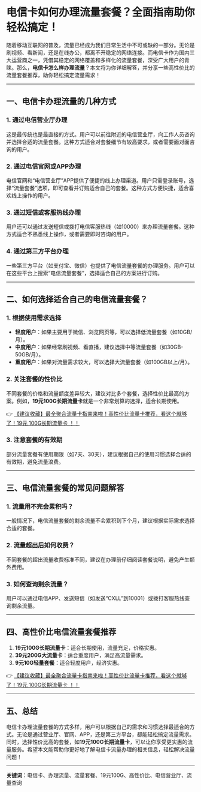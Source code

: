 # 电信卡如何办理流量套餐？全面指南助你轻松搞定！

随着移动互联网的普及，流量已经成为我们日常生活中不可或缺的一部分。无论是刷视频、看新闻，还是在线办公，都离不开稳定的网络连接。而电信卡作为国内三大运营商之一，凭借其稳定的网络覆盖和多样化的流量套餐，深受广大用户的青睐。那么，**电信卡怎么样办理流量**？本文将为你详细解答，并分享一些高性价比的流量套餐推荐，助你轻松搞定流量需求！

---

## 一、电信卡办理流量的几种方式

### 1. 通过电信营业厅办理
这是最传统也是最直接的方式。用户可以前往附近的电信营业厅，向工作人员咨询并选择合适的流量套餐。这种方式适合对套餐细节有较高要求，或者需要面对面咨询的用户。

### 2. 通过电信官网或APP办理
电信官网和“电信营业厅”APP提供了便捷的线上办理渠道。用户只需登录账号，选择“流量套餐”选项，即可查看并订购适合自己的套餐。这种方式方便快捷，适合喜欢线上操作的用户。

### 3. 通过短信或客服热线办理
用户还可以通过发送短信或拨打电信客服热线（如10000）来办理流量套餐。这种方式适合不熟悉线上操作，或者需要即时咨询的用户。

### 4. 通过第三方平台办理
一些第三方平台（如支付宝、微信）也提供了电信流量套餐的办理服务。用户可以在这些平台上搜索“电信流量套餐”，选择适合自己的方案进行订购。

---

## 二、如何选择适合自己的电信流量套餐？

### 1. 根据使用需求选择
- **轻度用户**：如果主要用于微信、浏览网页等，可以选择低流量套餐（如10GB/月）。
- **中度用户**：如果经常刷视频、看直播，建议选择中等流量套餐（如30GB-50GB/月）。
- **重度用户**：如果对流量需求较大，可以选择大流量套餐（如100GB以上/月）。

### 2. 关注套餐的性价比
不同套餐的价格和流量额度差异较大，建议对比多个套餐，选择性价比最高的方案。例如，**19元100G长期流量卡**就是一个非常划算的选择，适合长期使用。

👉 [【建议收藏】最全聚合流量卡指南来啦！高性价比流量卡推荐，看这个就够了！19元 100G长期流量卡 ！！](https://bit.ly/Liuliangka)

### 3. 注意套餐的有效期
部分流量套餐有使用期限（如7天、30天），建议根据自己的使用习惯选择合适的有效期，避免流量浪费。

---

## 三、电信流量套餐的常见问题解答

### 1. 流量用不完会累积吗？
一般情况下，电信流量套餐的剩余流量不会累积到下个月，建议根据实际需求选择合适的套餐。

### 2. 流量超出后如何收费？
不同套餐的超出流量收费标准不同，建议在办理前仔细阅读套餐说明，避免产生额外费用。

### 3. 如何查询剩余流量？
用户可以通过电信APP、发送短信（如发送“CXLL”到10001）或拨打客服热线查询剩余流量。

---

## 四、高性价比电信流量套餐推荐

1. **19元100G长期流量卡**：适合长期使用，流量充足，价格实惠。
2. **39元200G大流量卡**：适合重度用户，满足高流量需求。
3. **9元10G轻量套餐**：适合轻度用户，经济实惠。

👉 [【建议收藏】最全聚合流量卡指南来啦！高性价比流量卡推荐，看这个就够了！19元 100G长期流量卡 ！！](https://bit.ly/Liuliangka)

---

## 五、总结

电信卡办理流量套餐的方式多样，用户可以根据自己的需求和习惯选择最适合的方式。无论是通过营业厅、官网、APP，还是第三方平台，都能轻松搞定流量需求。同时，选择性价比高的套餐，如**19元100G长期流量卡**，可以让你享受更实惠的流量服务。希望本文能帮助你更好地了解电信卡流量办理的相关信息，轻松解决流量问题！

--- 

**关键词**：电信卡、办理流量、流量套餐、19元100G、高性价比、电信营业厅、流量查询